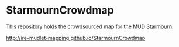 # StarmournCrowdmap
This repository holds the crowdsourced map for the MUD Starmourn.

http://ire-mudlet-mapping.github.io/StarmournCrowdmap
